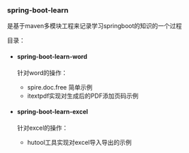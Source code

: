 ### spring-boot-learn



是基于maven多模块工程来记录学习springboot的知识的一个过程



目录：

- #### spring-boot-learn-word

  针对word的操作：

  - spire.doc.free 简单示例
  - itextpdf实现对生成后的PDF添加页码示例

  

- #### spring-boot-learn-excel

  针对excel的操作：

  - hutool工具实现对excel导入导出的示例









